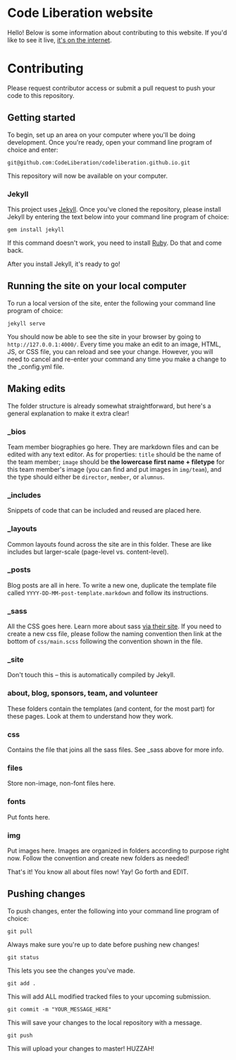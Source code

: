Code Liberation website
========================

Hello! Below is some information about contributing to this website. If you'd like to see it live, [it's on the internet](http://codeliberation.github.io).

# Contributing
Please request contributor access or submit a pull request to push your code to this repository.

## Getting started
To begin, set up an area on your computer where you'll be doing development. Once you're ready, open your command line program of choice and enter:

`git@github.com:CodeLiberation/codeliberation.github.io.git`

This repository will now be available on your computer.

### Jekyll
This project uses [Jekyll](https://jekyllrb.com/). Once you've cloned the repository, please install Jekyll by entering the text below into your command line program of choice:

`gem install jekyll`

If this command doesn't work, you need to install [Ruby](https://www.ruby-lang.org/en/). Do that and come back.

After you install Jekyll, it's ready to go!

## Running the site on your local computer
To run a local version of the site, enter the following your command line program of choice:

`jekyll serve`

You should now be able to see the site in your browser by going to `http://127.0.0.1:4000/`. Every time you make an edit to an image, HTML, JS, or CSS file, you can reload and see your change. However, you will need to cancel and re-enter your command any time you make a change to the _config.yml file.

## Making edits
The folder structure is already somewhat straightforward, but here's a general explanation to make it extra clear!

### _bios
Team member biographies go here. They are markdown files and can be edited with any text editor. As for properties: `title` should be the name of the team member; `image` should be **the lowercase first name + filetype** for this team member's image (you can find and put images in `img/team`), and the type should either be `director`, `member`, or `alumnus`.

### _includes
Snippets of code that can be included and reused are placed here.

### _layouts
Common layouts found across the site are in this folder. These are like includes but larger-scale (page-level vs. content-level).

### _posts
Blog posts are all in here. To write a new one, duplicate the template file called `YYYY-DD-MM-post-template.markdown` and follow its instructions.

### _sass
All the CSS goes here. Learn more about sass [via their site](http://sass-lang.com/). If you need to create a new css file, please follow the naming convention then link at the bottom of `css/main.scss` following the convention shown in the file.

### _site
Don't touch this – this is automatically compiled by Jekyll.

### about, blog, sponsors, team, and volunteer
These folders contain the templates (and content, for the most part) for these pages. Look at them to understand how they work.

### css
Contains the file that joins all the sass files. See _sass above for more info.

### files
Store non-image, non-font files here.

### fonts
Put fonts here.

### img
Put images here. Images are organized in folders according to purpose right now. Follow the convention and create new folders as needed!

That's it! You know all about files now! Yay! Go forth and EDIT.

## Pushing changes
To push changes, enter the following into your command line program of choice:

`git pull`

Always make sure you're up to date before pushing new changes!

`git status`

This lets you see the changes you've made.

`git add .`

This will add ALL modified tracked files to your upcoming submission.

`git commit -m "YOUR_MESSAGE_HERE"`

This will save your changes to the local repository with a message.

`git push`

This will upload your changes to master! HUZZAH!
